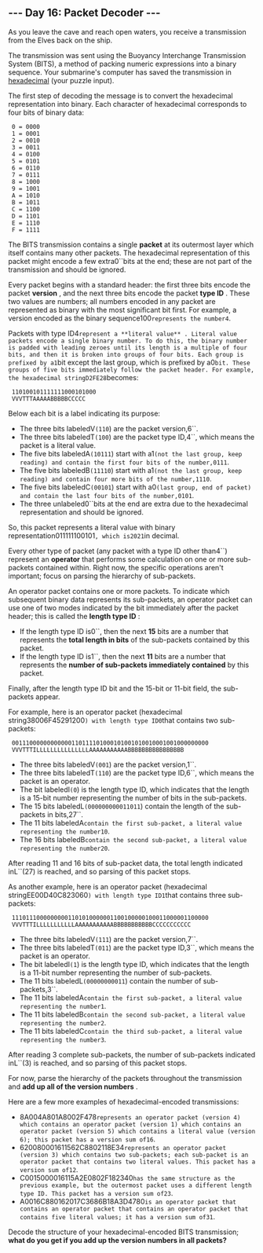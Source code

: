 ## --- Day 16: Packet Decoder ---


As you leave the cave and reach open waters, you receive a transmission from the Elves back on the ship.


The transmission was sent using the Buoyancy Interchange Transmission System (BITS), a method of packing numeric expressions into a binary sequence. Your submarine's computer has saved the transmission in [hexadecimal](https://en.wikipedia.org/wiki/Hexadecimal) (your puzzle input).


The first step of decoding the message is to convert the hexadecimal representation into binary. Each character of hexadecimal corresponds to four bits of binary data:


```
 0 = 0000
 1 = 0001
 2 = 0010
 3 = 0011
 4 = 0100
 5 = 0101
 6 = 0110
 7 = 0111
 8 = 1000
 9 = 1001
 A = 1010
 B = 1011
 C = 1100
 D = 1101
 E = 1110
 F = 1111

```


The BITS transmission contains a single **packet** at its outermost layer which itself contains many other packets. The hexadecimal representation of this packet might encode a few extra0``bits at the end; these are not part of the transmission and should be ignored.


Every packet begins with a standard header: the first three bits encode the packet **version** , and the next three bits encode the packet **type ID** . These two values are numbers; all numbers encoded in any packet are represented as binary with the most significant bit first. For example, a version encoded as the binary sequence100``represents the number4``.


Packets with type ID4``represent a **literal value** . Literal value packets encode a single binary number. To do this, the binary number is padded with leading zeroes until its length is a multiple of four bits, and then it is broken into groups of four bits. Each group is prefixed by a1``bit except the last group, which is prefixed by a0``bit. These groups of five bits immediately follow the packet header. For example, the hexadecimal stringD2FE28``becomes:


```
 110100101111111000101000
 VVVTTTAAAAABBBBBCCCCC

```


Below each bit is a label indicating its purpose:


+ The three bits labeledV``(110``) are the packet version,6``.
+ The three bits labeledT``(100``) are the packet type ID,4``, which means the packet is a literal value.
+ The five bits labeledA``(10111``) start with a1``(not the last group, keep reading) and contain the first four bits of the number,0111``.
+ The five bits labeledB``(11110``) start with a1``(not the last group, keep reading) and contain four more bits of the number,1110``.
+ The five bits labeledC``(00101``) start with a0``(last group, end of packet) and contain the last four bits of the number,0101``.
+ The three unlabeled0``bits at the end are extra due to the hexadecimal representation and should be ignored.


So, this packet represents a literal value with binary representation011111100101``, which is2021``in decimal.


Every other type of packet (any packet with a type ID other than4``) represent an **operator** that performs some calculation on one or more sub-packets contained within. Right now, the specific operations aren't important; focus on parsing the hierarchy of sub-packets.


An operator packet contains one or more packets. To indicate which subsequent binary data represents its sub-packets, an operator packet can use one of two modes indicated by the bit immediately after the packet header; this is called the **length type ID** :


+ If the length type ID is0``, then the next **15** bits are a number that represents the **total length in bits** of the sub-packets contained by this packet.
+ If the length type ID is1``, then the next **11** bits are a number that represents the **number of sub-packets immediately contained** by this packet.


Finally, after the length type ID bit and the 15-bit or 11-bit field, the sub-packets appear.


For example, here is an operator packet (hexadecimal string38006F45291200``) with length type ID0``that contains two sub-packets:


```
 00111000000000000110111101000101001010010001001000000000
 VVVTTTILLLLLLLLLLLLLLLAAAAAAAAAAABBBBBBBBBBBBBBBB

```


+ The three bits labeledV``(001``) are the packet version,1``.
+ The three bits labeledT``(110``) are the packet type ID,6``, which means the packet is an operator.
+ The bit labeledI``(0``) is the length type ID, which indicates that the length is a 15-bit number representing the number of bits in the sub-packets.
+ The 15 bits labeledL``(000000000011011``) contain the length of the sub-packets in bits,27``.
+ The 11 bits labeledA``contain the first sub-packet, a literal value representing the number10``.
+ The 16 bits labeledB``contain the second sub-packet, a literal value representing the number20``.


After reading 11 and 16 bits of sub-packet data, the total length indicated inL``(27) is reached, and so parsing of this packet stops.


As another example, here is an operator packet (hexadecimal stringEE00D40C823060``) with length type ID1``that contains three sub-packets:


```
 11101110000000001101010000001100100000100011000001100000
 VVVTTTILLLLLLLLLLLAAAAAAAAAAABBBBBBBBBBBCCCCCCCCCCC

```


+ The three bits labeledV``(111``) are the packet version,7``.
+ The three bits labeledT``(011``) are the packet type ID,3``, which means the packet is an operator.
+ The bit labeledI``(1``) is the length type ID, which indicates that the length is a 11-bit number representing the number of sub-packets.
+ The 11 bits labeledL``(00000000011``) contain the number of sub-packets,3``.
+ The 11 bits labeledA``contain the first sub-packet, a literal value representing the number1``.
+ The 11 bits labeledB``contain the second sub-packet, a literal value representing the number2``.
+ The 11 bits labeledC``contain the third sub-packet, a literal value representing the number3``.


After reading 3 complete sub-packets, the number of sub-packets indicated inL``(3) is reached, and so parsing of this packet stops.


For now, parse the hierarchy of the packets throughout the transmission and **add up all of the version numbers** .


Here are a few more examples of hexadecimal-encoded transmissions:


+ 8A004A801A8002F478``represents an operator packet (version 4) which contains an operator packet (version 1) which contains an operator packet (version 5) which contains a literal value (version 6); this packet has a version sum of16``.
+ 620080001611562C8802118E34``represents an operator packet (version 3) which contains two sub-packets; each sub-packet is an operator packet that contains two literal values. This packet has a version sum of12``.
+ C0015000016115A2E0802F182340``has the same structure as the previous example, but the outermost packet uses a different length type ID. This packet has a version sum of23``.
+ A0016C880162017C3686B18A3D4780``is an operator packet that contains an operator packet that contains an operator packet that contains five literal values; it has a version sum of31``.


Decode the structure of your hexadecimal-encoded BITS transmission; **what do you get if you add up the version numbers in all packets?** 


